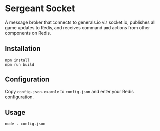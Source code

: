 # Sergeant Socket

A message broker that connects to generals.io via socket.io, publishes all game updates to Redis, and receives command and actions from other components on Redis.

## Installation

```
npm install
npm run build
```

## Configuration

Copy `config.json.example` to `config.json` and enter your Redis configuration.

## Usage

```
node . config.json
```
